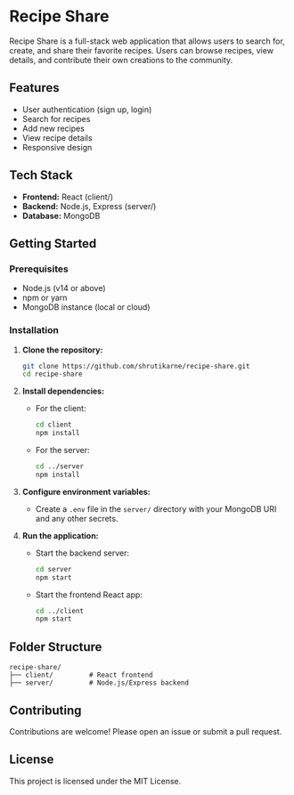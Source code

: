 
# Recipe Share

Recipe Share is a full-stack web application that allows users to search for, create, and share their favorite recipes. Users can browse recipes, view details, and contribute their own creations to the community.

## Features
- User authentication (sign up, login)
- Search for recipes
- Add new recipes
- View recipe details
- Responsive design

## Tech Stack
- **Frontend:** React (client/)
- **Backend:** Node.js, Express (server/)
- **Database:** MongoDB

## Getting Started

### Prerequisites
- Node.js (v14 or above)
- npm or yarn
- MongoDB instance (local or cloud)

### Installation
1. **Clone the repository:**
	 ```bash
	 git clone https://github.com/shrutikarne/recipe-share.git
	 cd recipe-share
	 ```
2. **Install dependencies:**
	 - For the client:
		 ```bash
		 cd client
		 npm install
		 ```
	 - For the server:
		 ```bash
		 cd ../server
		 npm install
		 ```

3. **Configure environment variables:**
	 - Create a `.env` file in the `server/` directory with your MongoDB URI and any other secrets.

4. **Run the application:**
	 - Start the backend server:
		 ```bash
		 cd server
		 npm start
		 ```
	 - Start the frontend React app:
		 ```bash
		 cd ../client
		 npm start
		 ```

## Folder Structure
```
recipe-share/
├── client/         # React frontend
├── server/         # Node.js/Express backend
```

## Contributing
Contributions are welcome! Please open an issue or submit a pull request.

## License
This project is licensed under the MIT License.
